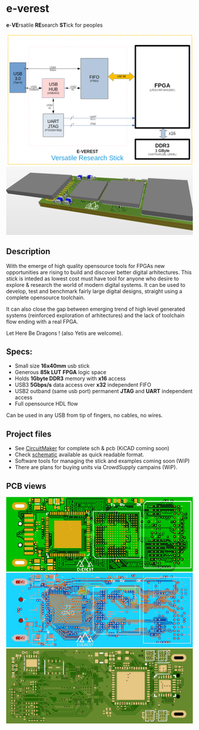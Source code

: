 # e-verest
**e**-**VE**rsatile **RE**search **ST**ick for peoples

![DIAG](https://github.com/cbalint13/e-verest/raw/master/docs/images/EVEREST-DIAG.png)
![LOGO](https://github.com/cbalint13/e-verest/raw/master/docs/images/EVEREST-3D.png)

## Description

  With the emerge of high quality opensource tools for FPGAs new opportunities are rising to build and discover better digital arhitectures. This stick is inteded as lowest cost must have tool for anyone who desire to explore & research the world of modern digital systems. It can be used to develop, test and benchmark fairly large digital designs, straight using a complete opensource toolchain. 

  It can also close the gap between emerging trend of high level generated systems (reinforced exploration of arhitectures) and the lack of toolchain flow ending with a real FPGA.

  Let Here Be Dragons ! (also Yetis are welcome).


## Specs:

* Small size **16x40mm** usb stick
* Generous **85k LUT** **FPGA** logic space
* Holds **1Gbyte DDR3** memory with **x16** access
* USB3 **5Gbps/s** data access over **x32** independent FIFO
* USB2 outband (same usb port) permanent **JTAG** and **UART** independent access
* Full opensource HDL flow

Can be used in any USB from tip of fingers, no cables, no wires.

## Project files
* See [CircuitMaker](https://workspace.circuitmaker.com/Projects/Details/Cristian-Balint/e-VEREST) for complete sch & pcb (KiCAD coming soon)
* Check [schematic](https://github.com/cbalint13/e-verest/raw/master/docs/schematic/e-VEREST.pdf) available as quick readable format.
* Software tools for managing the stick and examples coming soon (WiP)
* There are plans for buying units via CrowdSupply campains (WiP).

## PCB views

![TOP](https://github.com/cbalint13/e-verest/raw/master/docs/images/EVEREST-PCB-TOP.png)
![MIDDLE](https://github.com/cbalint13/e-verest/raw/master/docs/images/EVEREST-PCB-MIDDLE.png)
![BOTTOM](https://github.com/cbalint13/e-verest/raw/master/docs/images/EVEREST-PCB-BOTTOM.png)
